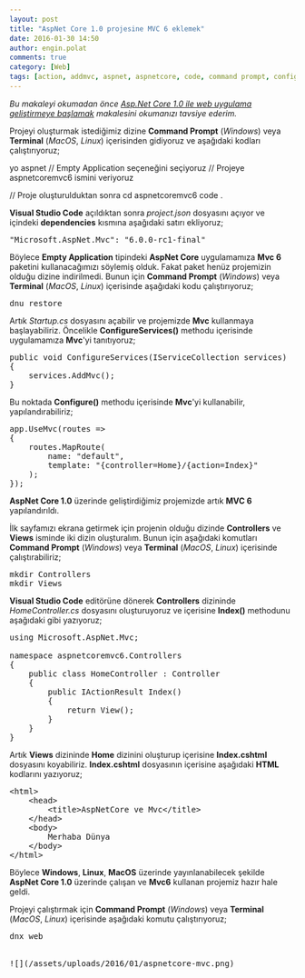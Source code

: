```yaml
---
layout: post
title: "AspNet Core 1.0 projesine MVC 6 eklemek"
date: 2016-01-30 14:50
author: engin.polat
comments: true
category: [Web]
tags: [action, addmvc, aspnet, aspnetcore, code, command prompt, configure, configureservices, controller, dependencies, dnu, dnx, html, iactionresult, linux, macos, maproute, mvc, restore, startup.cs, terminal, usemvc, view, visual studio code, web, windows, yeoman]
---
```

*Bu makaleyi okumadan önce <a href="http://www.enginpolat.com/asp-net-core-1-0-ile-web-uygulama-gelistirmeye-baslamak/" target="_blank">Asp.Net Core 1.0 ile web uygulama geliştirmeye başlamak</a> makalesini okumanızı tavsiye ederim.*

Projeyi oluşturmak istediğimiz dizine **Command Prompt** (*Windows*) veya **Terminal** (*MacOS*, *Linux*) içerisinden gidiyoruz ve aşağıdaki kodları çalıştırıyoruz;



yo aspnet
// Empty Application seçeneğini seçiyoruz
// Projeye aspnetcoremvc6 ismini veriyoruz

// Proje oluşturulduktan sonra
cd aspnetcoremvc6
code .</pre>

**Visual Studio Code** açıldıktan sonra *project.json* dosyasını açıyor ve içindeki **dependencies** kısmına aşağıdaki satırı ekliyoruz;

<pre class="brush:csharp">"Microsoft.AspNet.Mvc": "6.0.0-rc1-final"</pre>

Böylece **Empty Application** tipindeki **AspNet Core** uygulamamıza **Mvc 6** paketini kullanacağımızı söylemiş olduk. Fakat paket henüz projemizin olduğu dizine indirilmedi. Bunun için **Command Prompt** (*Windows*) veya **Terminal** (*MacOS*, *Linux*) içerisinde aşağıdaki kodu çalıştırıyoruz;

<pre class="brush:csharp">dnu restore</pre>

Artık *Startup.cs* dosyasını açabilir ve projemizde **Mvc** kullanmaya başlayabiliriz. Öncelikle **ConfigureServices()** methodu içerisinde uygulamamıza **Mvc**'yi tanıtıyoruz;

<pre class="brush:csharp">public void ConfigureServices(IServiceCollection services)
{
    services.AddMvc();
}</pre>

Bu noktada **Configure()** methodu içerisinde **Mvc**'yi kullanabilir, yapılandırabiliriz;

<pre class="brush:csharp">app.UseMvc(routes =>
{
    routes.MapRoute(
        name: "default",
        template: "{controller=Home}/{action=Index}"
    );
});</pre>

**AspNet Core 1.0** üzerinde geliştirdiğimiz projemizde artık **MVC 6** yapılandırıldı.

İlk sayfamızı ekrana getirmek için projenin olduğu dizinde **Controllers** ve **Views** isminde iki dizin oluşturalım. Bunun için aşağıdaki komutları **Command Prompt** (*Windows*) veya **Terminal** (*MacOS*, *Linux*) içerisinde çalıştırabiliriz;

<pre class="brush:csharp">mkdir Controllers
mkdir Views</pre>

**Visual Studio Code** editörüne dönerek **Controllers** dizininde *HomeController.cs* dosyasını oluşturuyoruz ve içerisine **Index()** methodunu aşağıdaki gibi yazıyoruz;

<pre class="brush:csharp">using Microsoft.AspNet.Mvc;

namespace aspnetcoremvc6.Controllers
{
    public class HomeController : Controller
    {
        public IActionResult Index()
        {
            return View();
        }
    }
}</pre>

Artık **Views** dizininde **Home** dizinini oluşturup içerisine **Index.cshtml** dosyasını koyabiliriz. **Index.cshtml** dosyasının içerisine aşağıdaki **HTML** kodlarını yazıyoruz;

<pre class="brush:xml">&lt;html&gt;
    &lt;head&gt;
        &lt;title&gt;AspNetCore ve Mvc&lt;/title&gt;
    &lt;/head&gt;
    &lt;body&gt;
        Merhaba Dünya
    &lt;/body&gt;
&lt;/html&gt;</pre>

Böylece **Windows**, **Linux**, **MacOS** üzerinde yayınlanabilecek şekilde **AspNet Core 1.0** üzerinde çalışan ve **Mvc6** kullanan projemiz hazır hale geldi.

Projeyi çalıştırmak için **Command Prompt** (*Windows*) veya **Terminal** (*MacOS*, *Linux*) içerisinde aşağıdaki komutu çalıştırıyoruz;

<pre class="brush:csharp">dnx web


![](/assets/uploads/2016/01/aspnetcore-mvc.png)

